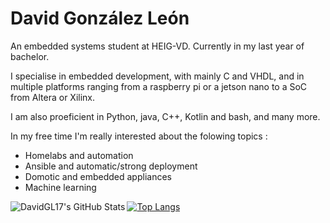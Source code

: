 # David González León

An embedded systems student at HEIG-VD. Currently in my last year of bachelor.

I specialise in embedded development, with mainly C and VHDL, and in multiple platforms ranging from a raspberry pi or a jetson nano to a SoC from Altera or Xilinx.

I am also proeficient in Python, java, C++, Kotlin and bash, and many more.

In my free time I'm really interested about the folowing topics :

- Homelabs and automation
- Ansible and automatic/strong deployment
- Domotic and embedded appliances
- Machine learning

<img align="left" alt="DavidGL17's GitHub Stats" src="https://github-readme-stats.vercel.app/api?username=DavidGL17&show_icons=true&hide_border=false&title_color=ff652f&icon_color=FFE400&bg_color=09131B&text_color=ffffff&border_color=0c1a25" />

[![Top Langs](https://github-readme-stats.vercel.app/api/top-langs/?username=DavidGL17&layout=compact&langs_count=10)](https://github.com/DavidGL17/github-readme-stats)
